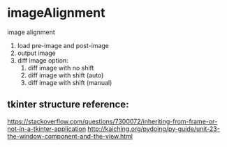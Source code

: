 # imageAlignment
image alignment
1. load pre-image and post-image
2. output image
3. diff image option: 
    1. diff image with no shift
    2. diff image with shift (auto)
    3. diff image with shift (manual)

## tkinter structure reference:
https://stackoverflow.com/questions/7300072/inheriting-from-frame-or-not-in-a-tkinter-application
http://kaiching.org/pydoing/py-guide/unit-23-the-window-component-and-the-view.html
